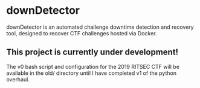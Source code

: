 # downDetector

downDetector is an automated challenge downtime detection and recovery tool, designed to recover CTF challenges hosted via Docker.

## This project is currently under development! 

The v0 bash script and configuration for the 2019 RITSEC CTF will be available in the old/ directory until I have completed v1 of the python overhaul.
